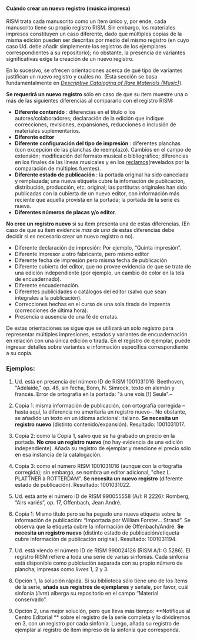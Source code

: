 #### Cuándo crear un nuevo registro (música impresa)

RISM trata cada manuscrito como un ítem único y, por ende, cada manuscrito tiene su propio registro RISM. Sin embargo, los materiales impresos constituyen un caso diferente, dado que múltiples copias de la misma edición pueden ser descritas por medio del mismo registro (en cuyo caso Ud. debe añadir simplemente los registros de los ejemplares correspondientes a su repositorio); no obstante, la presencia de variantes significativas exige la creación de un nuevo registro.

En lo sucesivo, se ofrecen orientaciones acerca de qué tipo de variantes justifican un nuevo registro y cuáles no. (Esta sección se basa fundamentalmente en [_Descriptive Cataloging of Rare Materials (Music)_](http://http/rbms.info/dcrm/)).

**Se requerirá un nuevo registro** sólo en caso de que su ítem muestre una o más de las siguientes diferencias al compararlo con el registro RISM:

- **Diferente contenido** : diferencias en el título o los autores/colaboradores; declaración de la edición que indique correcciones, revisiones, expansiones, reducciones o inclusión de materiales suplementarios.
- **Diferente editor**
- **Diferente**  **configuración del tipo de impresión** : diferentes planchas (con excepción de las planchas de reemplazo). Cambios en el campo de extensión; modificación del formato musical o bibliográfico; diferencias en los finales de las líneas musicales y en los [reclamos](https://es.wikipedia.org/wiki/Reclamo_(libro))(revelados por la comparación de múltiples fuentes).
- **Diferente estado de publicación** : la portada original ha sido cancelada y remplazada; una nueva etiqueta cubre la infomación de publicación, distribución, producción, etc. original; las partituras originales han sido publicadas con la cubierta de un nuevo editor, con información más reciente que aquella provista en la portada; la portada de la serie es nueva.
- **Diferentes números de placas y/o editor**.

**No cree un registro nuevo** si su ítem presenta una de estas diferencias. (En caso de que su ítem evidencie _más de una_ de estas diferencias debe decidir si es necesario crear un nuevo registro o no).

- Diferente declaración de impresión: Por ejemplo, “Quinta impresión”.
- Diferente impresor u otro fabricante, pero mismo editor
- Diferente fecha de impresión pero misma fecha de publicación
- Diferente cubierta del editor, que no provee evidencia de que se trate de una edición independiente (por ejemplo, un cambio de color en la tela de encuadernado).
- Diferente encuadernación.
- Diferentes publicidades o catálogos del editor (salvo que sean integrales a la publicación).
- Correcciones hechas en el curso de una sola tirada de imprenta (correcciones de última hora).
- Presencia o ausencia de una fé de erratas.

De estas orientaciones se sigue que se utilizará un solo registro para representar múltiples impresiones, estados y variantes de encuadernación en relación con una única edición o tirada. En el registro de ejemplar, puede ingresar detalles sobre variantes e información específica correspondiente a su copia.

### Ejemplos:

1. Ud. está en presencia del número ID de RISM 1001031016: Beethoven, "Adelaide," op. 46, sin fecha, Bonn, N. Simrock, texto en alemán y francés. Error de ortografía en la portada: "à une vois [!] Seule".–

1. Copia 1: misma información de publicación, con ortografía corregida –hasta aquí, la diferencia no ameritaría un registro nuevo–. No obstante, se añadido un texto en un idioma adicional: italiano. **Se necesita un registro nuevo** (distinto contenido/expansión). Resultado: 1001031017.
2. Copia 2: como la Copia 1, salvo que se ha grabado un precio en la portada. **No cree un registro nuevo** (no hay evidencia de una edición independiente). Añada su registro de ejemplar y mencione el precio sólo en esa instancia de la catalogación.
3. Copia 3: como el número RISM 1001031016 (aunque con la ortografía corregida); sin embargo, se nombra un editor adicional, "chez L. PLATTNER à ROTTERDAM”. **Se necesita un nuevo registro** (diferente estado de publicación). Resultado: 1001031022.

2. Ud. está ante el número ID de RISM 990055558 (A/I: R 2226): Romberg, “Airs variés”, op. 17, Offenbach, Jean André.

1. Copia 1: Mismo título pero se ha pegado una nueva etiqueta sobre la información de publicación: “Importada por William Forster… Strand”. Se observa que la etiqueta cubre la información de Offenbach/André. **Se necesita un registro nuevo** (distinto estado de publicación/etiqueta cubre información de publicación original). Resultado: 1001031194.

3. Ud. está viendo el número ID de RISM 990024126 (RISM A/I: G 5286). El registro RISM refiere a toda una serie de varias sinfonías. Cada sinfonía está disponible como publciación separada con su propio número de plancha; impresas como _livres_ 1, 2 y 3.

1. Opción 1, la solución rápida. Si su biblioteca sólo tiene uno de los ítems de la serie, **añada**  **sus registros de ejemplares** y señale, por favor, cuál sinfonía (_livre_) alberga su repositorio en el campo “Material conservado”.
2. Opción 2, una mejor solución, pero que lleva más tiempo: **Notifique al Centro Editorial ** sobre el registro de la serie completa y lo dividiremos en 3, con un registro por cada sinfonía. Luego, añada su registro de ejemplar al registro de ítem impreso de la sinfonía que corresponda.